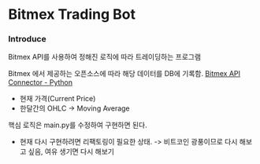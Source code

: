 # Bitmex Trading Bot

### Introduce

Bitmex API를 사용하여 정해진 로직에 따라 트레이딩하는 프로그램

Bitmex 에서 제공하는 오픈소스에 따라 해당 데이터를 DB에 기록함.
[Bitmex API Connector - Python](https://github.com/BitMEX/api-connectors/tree/master/official-http/python-swaggerpy)
- 현재 가격(Current Price)
- 한달간의 OHLC -> Moving Average

핵심 로직은 main.py를 수정하여 구현하면 된다.

+ 현재 다시 구현하려면 리팩토링이 필요한 상태.
-> 비트코인 광풍이므로 다시 해보고 싶음, 여유 생기면 다시 해보기
